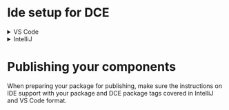 # Ide setup for DCE
<details>
<summary> VS Code </summary>
Copy into `.vscode/settings.json`

    {
      "html.customData": [
        "./node_modules/@epa-wg/custom-element/ide/customData-dce.json",
        "./node_modules/@epa-wg/custom-element/ide/customData-xsl.json",
        "./customData.json"
      ],
    }
After editing the DCE in the HTML sources, update `./customData.json` with project' custom tags and attributes.
</details>

<details>
<summary> IntelliJ </summary>
Append into `package.json`

    {
        "web-types":[   "./node_modules/@epa-wg/custom-element/ide/web-types-dce.json",
                        "./node_modules/@epa-wg/custom-element/ide/web-types-xsl.json",
                        "./web_types.json"
                    ],
    }
After editing the DCE in the HTML, update `./web-types.json` with project' custom tags and attributes.
</details>

# Publishing your components
When preparing your package for publishing, make sure the instructions on IDE support with your package and DCE package 
tags covered in IntelliJ and VS Code format.

